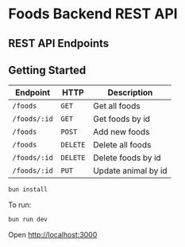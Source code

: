 # Foods Backend REST API

## REST API Endpoints

## Getting Started

| Endpoint     | HTTP     | Description         |
| ------------ | -------- | ------------------- |
| `/foods`     | `GET`    | Get all foods       |
| `/foods/:id` | `GET`    | Get foods by id     |
| `/foods`     | `POST`   | Add new foods       |
| `/foods`     | `DELETE` | Delete all foods    |
| `/foods/:id` | `DELETE` | Delete foods by id  |
| `/foods/:id` | `PUT`    | Update animal by id |

```sh
bun install
```

To run:

```sh
bun run dev
```

Open <http://localhost:3000>
